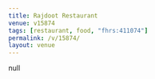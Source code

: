 ```yaml
---
title: Rajdoot Restaurant
venue: v15874
tags: [restaurant, food, "fhrs:411074"]
permalink: /v/15874/
layout: venue
---
```

null